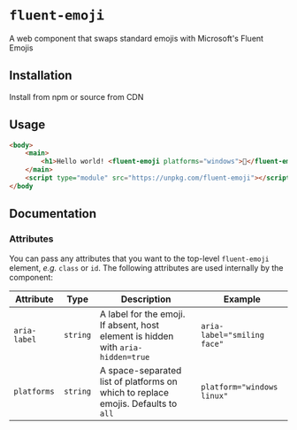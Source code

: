 # `fluent-emoji`

A web component that swaps standard emojis with Microsoft's Fluent Emojis

## Installation

Install from npm or source from CDN

## Usage

```html
<body>
    <main>
        <h1>Hello world! <fluent-emoji platforms="windows">👋</fluent-emoji></h1>
    </main>
    <script type="module" src="https://unpkg.com/fluent-emoji"></script>
</body
```

## Documentation

### Attributes

You can pass any attributes that you want to the top-level `fluent-emoji` element, _e.g._ `class` or `id`. The following attributes are used internally by the component:

| Attribute    | Type     | Description                                                                       | Example                     |
| ------------ | -------- | --------------------------------------------------------------------------------- | --------------------------- |
| `aria-label` | `string` | A label for the emoji. If absent, host element is hidden with `aria-hidden=true`  | `aria-label="smiling face"` |
| `platforms`  | `string` | A space-separated list of platforms on which to replace emojis. Defaults to `all` | `platform="windows linux"`  |
